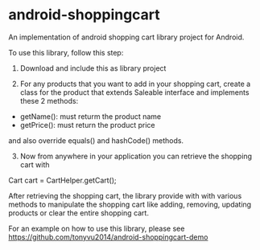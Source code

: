 # android-shoppingcart
An implementation of android shopping cart library project for Android.

To use this library, follow this step:

1) Download and include this as library project

2) For any products that you want to add in your shopping cart, create a class for the product that extends Saleable interface and implements these 2 methods:
- getName(): must returm the product name
- getPrice(): must return the product price

and also override equals() and hashCode() methods.

3) Now from anywhere in your application you can retrieve the shopping cart with 

  Cart cart = CartHelper.getCart();

  After retrieving the shopping cart, the library provide with with various methods to manipulate the shopping cart like adding, removing, updating products or clear the entire shopping cart. 

For an example on how to use this library, please see
https://github.com/tonyvu2014/android-shoppingcart-demo

